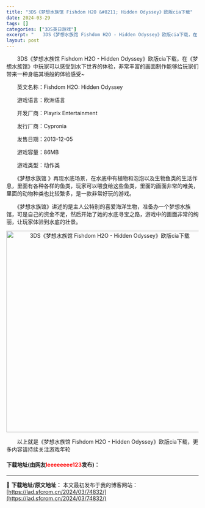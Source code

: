 ```yaml
---
title: "3DS《梦想水族馆 Fishdom H2O &#8211; Hidden Odyssey》欧版cia下载"
date: 2024-03-29
tags: []
categories: ["3DS英日游戏"]
excerpt: "　　3DS《梦想水族馆 Fishdom H2O - Hidden Odyssey》欧版cia下载，在《梦想水族馆》中玩家可以感受到水下世界的体验，非常丰富的画面制作能够给玩家们带来一种身临其境般的体验感受~ 　　英文名称：Fishdom H2O: Hidden Odyssey 　　游戏语言：欧洲语言&hellip;"
layout: post
---
```


 <p>　　3DS《梦想水族馆 Fishdom H2O - Hidden Odyssey》欧版cia下载，在《梦想水族馆》中玩家可以感受到水下世界的体验，非常丰富的画面制作能够给玩家们带来一种身临其境般的体验感受~</p> <p>　　英文名称：Fishdom H2O: Hidden Odyssey</p> <p>　　游戏语言：欧洲语言</p> <p>　　开发厂商：Playrix Entertainment</p> <p>　　发行厂商：Cypronia</p> <p>　　发售日期：2013-12-05</p> <p>　　游戏容量：86MB</p> <p>　　游戏类型：动作类</p> <p>　　《梦想水族馆 》再现水底场景，在水底中有植物和泡泡以及生物鱼类的生活作息，里面有各种各样的鱼类，玩家可以喂食给这些鱼类，里面的画面非常的唯美，里面的动物种类也比较繁多，是一款非常好玩的游戏。</p> <p>　　《梦想水族馆》讲述的是主人公特别的喜爱海洋生物，准备办一个梦想水族馆，可是自己的资金不足，然后开始了她的水底寻宝之路，游戏中的画面非常的绚丽，让玩家体验到水底的壮景。</p> <p align="center"><img align="" border="0" src="https://lad.sfcrom.cn/wp-content/uploads/2024/03/20240329_660633c6ac615.jpg" width="526" alt="3DS《梦想水族馆 Fishdom H2O - Hidden Odyssey》欧版cia下载" /></p> <p>　　以上就是《梦想水族馆 Fishdom H2O - Hidden Odyssey》欧版cia下载，更多内容请持续关注游戏年轮</p> <p><h4>下载地址(由网友<font color="red">leeeeeeee123</font>发布)：</h4></p> 

---
📖 **下载地址/原文地址：** 本文最初发布于我的博客网站：[https://lad.sfcrom.cn/2024/03/74832/](https://lad.sfcrom.cn/2024/03/74832/)
